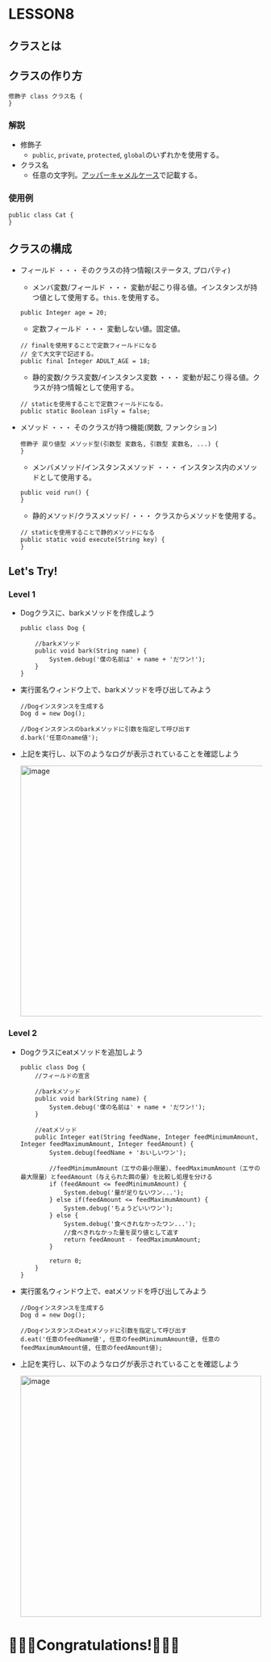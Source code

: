 # LESSON8
## クラスとは

## クラスの作り方
```text
修飾子 class クラス名 {
}
```
### 解説
- 修飾子
    - ```public```, ```private```, ```protected```, ```global```のいずれかを使用する。
- クラス名
    - 任意の文字列。[アッパーキャメルケース](https://wa3.i-3-i.info/word13954.html)で記載する。
    
### 使用例
```apex
public class Cat {
}
```

## クラスの構成
- フィールド ・・・ そのクラスの持つ情報(ステータス, プロパティ)
    - メンバ変数/フィールド ・・・ 変動が起こり得る値。インスタンスが持つ値として使用する。```this.```を使用する。
    ```apex
    public Integer age = 20;
    ```

    - 定数フィールド ・・・ 変動しない値。固定値。
    ```apex
    // finalを使用することで定数フィールドになる
    // 全て大文字で記述する。
    public final Integer ADULT_AGE = 18;
    ```

    - 静的変数/クラス変数/インスタンス変数 ・・・ 変動が起こり得る値。クラスが持つ情報として使用する。
    ```apex
    // staticを使用することで定数フィールドになる。
    public static Boolean isFly = false;
    ```
- メソッド ・・・ そのクラスが持つ機能(関数, ファンクション)
    ```text
    修飾子 戻り値型 メソッド型(引数型 変数名, 引数型 変数名, ...) {
    }
    ```
    - メンバメソッド/インスタンスメソッド ・・・ インスタンス内のメソッドとして使用する。
    ```apex
    public void run() {
    }
    ```
    - 静的メソッド/クラスメソッド/ ・・・ クラスからメソッドを使用する。
    ```apex
    // staticを使用することで静的メソッドになる
    public static void execute(String key) {
    }
    ```

## Let's Try!
### Level 1
-  Dogクラスに、barkメソッドを作成しよう
    ```apex
    public class Dog {
    
        //barkメソッド
        public void bark(String name) {
            System.debug('僕の名前は' + name + 'だワン!');
        }
    }
    ```
-  実行匿名ウィンドウ上で、barkメソッドを呼び出してみよう
    ```apex
    //Dogインスタンスを生成する
    Dog d = new Dog();
    
    //Dogインスタンスのbarkメソッドに引数を指定して呼び出す
    d.bark('任意のname値');
    ```
-  上記を実行し、以下のようなログが表示されていることを確認しよう
    
    <img width="496" alt="image" src="https://user-images.githubusercontent.com/112843362/189784311-c09ff680-bfc7-438f-8579-b2887beb666d.png">
### Level 2
-  Dogクラスにeatメソッドを追加しよう 
    ```apex
    public class Dog {
        //フィールドの宣言
    
        //barkメソッド
        public void bark(String name) {
            System.debug('僕の名前は' + name + 'だワン!');
        }
        
        //eatメソッド
        public Integer eat(String feedName, Integer feedMinimumAmount, Integer feedMaximumAmount, Integer feedAmount) {
            System.debug(feedName + 'おいしいワン');
            
            //feedMinimumAmount（エサの最小限量）、feedMaximumAmount（エサの最大限量）とfeedAmount（与えられた餌の量）を比較し処理を分ける
            if (feedAmount <= feedMinimumAmount) {
                System.debug('量が足りないワン...');
            } else if(feedAmount <= feedMaximumAmount) {
                System.debug('ちょうどいいワン');
            } else {
                System.debug('食べきれなかったワン...');
                //食べきれなかった量を戻り値として返す
                return feedAmount - feedMaximumAmount;
            }
            
            return 0;
        }
    }
    ```
    
-  実行匿名ウィンドウ上で、eatメソッドを呼び出してみよう
    ```apex
    //Dogインスタンスを生成する
    Dog d = new Dog();    
    
    //Dogインスタンスのeatメソッドに引数を指定して呼び出す
    d.eat('任意のfeedName値', 任意のfeedMinimumAmount値, 任意のfeedMaximumAmount値, 任意のfeedAmount値);
    ```
-  上記を実行し、以下のようなログが表示されていることを確認しよう

    <img width="477" alt="image" src="https://user-images.githubusercontent.com/112843362/189788532-0e7fdf58-b263-4dd7-ba4c-ff3f87eb00e6.png">


# 🎉🎉🎉Congratulations!🎉🎉🎉
